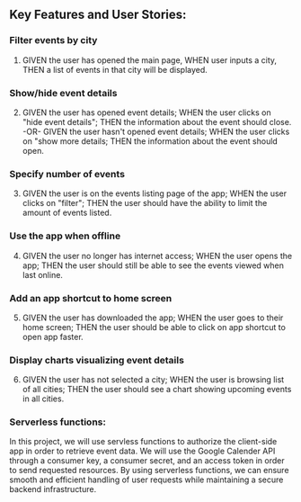 ## Key Features and User Stories: 

### Filter events by city
1. GIVEN the user has opened the main page, WHEN user inputs a city, THEN a list of events in that city will be displayed. 

### Show/hide event details
2. GIVEN the user has opened event details; WHEN the user clicks on "hide event details"; THEN the information about the event should close. 
-OR-
GIVEN the user hasn't opened event details; WHEN the user clicks on "show more details; THEN the information about the event should open. 

### Specify number of events
3. GIVEN the user is on the events listing page of the app; WHEN the user clicks on "filter"; THEN the user should have the ability to limit the amount of events listed. 

### Use the app when offline
4. GIVEN the user no longer has internet access; WHEN the user opens the app; THEN the user should still be able to see the events viewed when last online. 

### Add an app shortcut to home screen
5. GIVEN the user has downloaded the app; WHEN the user goes to their home screen; THEN the user should be able to click on app shortcut to open app faster. 

### Display charts visualizing event details
6. GIVEN the user has not selected a city; WHEN the user is browsing list of all cities; THEN the user should see a chart showing upcoming events in all cities. 


### Serverless functions: 
In this project, we will use servless functions to authorize the client-side app in order to retrieve event data. We will use the Google Calender API through a consumer key, a consumer secret, and an access token in order to send requested resources. By using serverless functions, we can ensure smooth and efficient handling of user requests while maintaining a secure backend infrastructure.